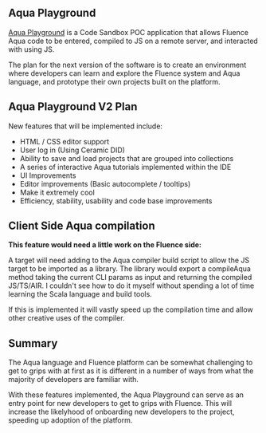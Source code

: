 ## Aqua Playground

[Aqua Playground](https://aqua-explore.web.app/) is a Code Sandbox POC application that allows Fluence Aqua code to be entered, compiled to JS on a remote server, 
and interacted with using JS.

The plan for the next version of the software is to create an environment where developers can learn and explore the Fluence system and Aqua language,
and prototype their own projects built on the platform.

## Aqua Playground V2 Plan

New features that will be implemented include:

* HTML / CSS editor support
* User log in (Using Ceramic DID)
* Ability to save and load projects that are grouped into collections
* A series of interactive Aqua tutorials implemented within the IDE
* UI Improvements
* Editor improvements (Basic autocomplete / tooltips)
* Make it extremely cool
* Efficiency, stability, usability and code base improvements

## Client Side Aqua compilation

**This feature would need a little work on the Fluence side:**

A target will need adding to the Aqua compiler build script to allow the JS target to be imported as a library. The library would export a compileAqua 
method taking the current CLI params as input and returning the compiled JS/TS/AIR. I couldn't see how to do it myself without spending a 
lot of time learning the Scala language and build tools.

If this is implemented it will vastly speed up the compilation time and allow other creative uses of the compiler.

## Summary

The Aqua language and Fluence platform can be somewhat challenging to get to grips with at first as it is different in a number of ways from what the
majority of developers are familiar with.

With these features implemented, the Aqua Playground can serve as an entry point for new developers to get to grips with Fluence. This will increase the 
likelyhood of onboarding new developers to the project, speeding up adoption of the platform.
